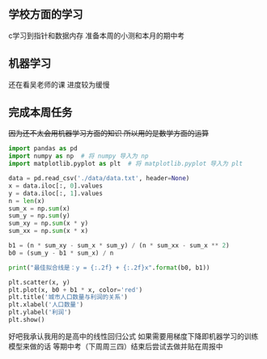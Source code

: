 ## 学校方面的学习
c学习到指针和数据内存
准备本周的小测和本月的期中考
## 机器学习
还在看吴老师的课 进度较为缓慢
## 完成本周任务
~~因为还不太会用机器学习方面的知识 所以用的是数学方面的运算~~
```python
import pandas as pd
import numpy as np  # 将 numpy 导入为 np
import matplotlib.pyplot as plt  # 将 matplotlib.pyplot 导入为 plt

data = pd.read_csv('./data/data.txt', header=None)
x = data.iloc[:, 0].values
y = data.iloc[:, 1].values
n = len(x)
sum_x = np.sum(x)
sum_y = np.sum(y)
sum_xy = np.sum(x * y)
sum_xx = np.sum(x * x)

b1 = (n * sum_xy - sum_x * sum_y) / (n * sum_xx - sum_x ** 2)
b0 = (sum_y - b1 * sum_x) / n

print("最佳拟合线是：y = {:.2f} + {:.2f}x".format(b0, b1))

plt.scatter(x, y)
plt.plot(x, b0 + b1 * x, color='red')
plt.title('城市人口数量与利润的关系')
plt.xlabel('人口数量')
plt.ylabel('利润')
plt.show()
```  
好吧我承认我用的是高中的线性回归公式  如果需要用梯度下降即机器学习的训练模型来做的话 等期中考（下周周三四）结束后尝试去做并贴在周报中
